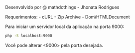 Desenvolvido por @ mathdothings
    - Jhonata Rodrigues

Requerimentos:
    - cURL
    - Zip Archive
    - Dom\HTMLDocument

Para iniciar um servidor local da aplicação na porta 9000:
```bash
php -S localhost:9000
```
Você pode alterar <9000> pela porta desejada.